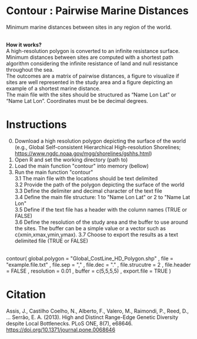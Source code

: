 # Contour : Pairwise Marine Distances

Minimum marine distances between sites in any region of the world.<br><br>

<b>How it works?</b><br>
A high-resolution polygon is converted to an infinite resistance surface. <br>
Minimum distances between sites are computed with a shortest path algorithm considering the infinite resistance of land and null resistance throughout the sea. <br>
The outcomes are a matrix of pairwise distances, a figure to visualize if sites are well represented in the study area and a figure depicting an example of a shortest marine distance. <br>
The main file with the sites should be structured as “Name Lon Lat” or “Name Lat Lon”. Coordinates must be be decimal degrees.

# Instructions

0. Download a high resolution polygon depicting the surface of the world (e.g., Global Self-consistent Hierarchical High-resolution Shorelines; https://www.ngdc.noaa.gov/mgg/shorelines/gshhs.html) <br>
1. Open R and set the working directory (path to) <br>
2. Load the main function "contour" into memory (bellow) <br>
3. Run the  main function "contour"<br>
3.1 The main file with the locations should be text delimited<br>
3.2 Provide the path of the polygon depicting the surface of the world<br>
3.3 Define the delimiter and decimal character of the text file<br>
3.4 Define the main file structure: 1 to "Name Lon Lat" or 2 to "Name Lat Lon"<br>
3.5 Define if the text file has a header with the column names (TRUE or FALSE)<br>
3.6 Define the resolution of the study area and the buffer to use around the sites.  The buffer can be a simple value or a vector such as c(xmin,xmax,ymin,ymax).
3.7 Choose to export the results as a text delimited file (TRUE or FALSE) <br><br>

contour(  global.polygon = "Global_CostLine_HD_Polygon.shp" ,
file = "example.file.txt" , 
file.sep = "," ,
file.dec = "." ,
file.strucutre = 2 , 
file.header = FALSE ,
resolution = 0.01 ,
buffer = c(5,5,5,5) ,
export.file = TRUE   ) <br>

# Citation
Assis, J., Castilho Coelho, N., Alberto, F., Valero, M., Raimondi, P., Reed, D., … Serrão, E. A. (2013). High and Distinct Range-Edge Genetic Diversity despite Local Bottlenecks. PLoS ONE, 8(7), e68646. https://doi.org/10.1371/journal.pone.0068646
